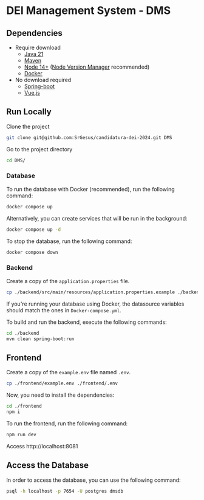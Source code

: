 # DEI Management System - DMS

## Dependencies

- Require download
  - [Java 21](https://www.oracle.com/java/technologies/javase/jdk21-archive-downloads.html)
  - [Maven](https://maven.apache.org/download.cgi)
  - [Node 14+](https://nodejs.org/en/) ([Node Version Manager](https://github.com/nvm-sh/nvm) recommended)
  - [Docker](https://www.docker.com/)
- No download required
  - [Spring-boot](https://spring.io/)
  - [Vue.js](https://vuejs.org/)


## Run Locally

Clone the project

```bash
git clone git@github.com:SrGesus/candidatura-dei-2024.git DMS
```

Go to the project directory

```bash
cd DMS/
```

### Database

To run the database with Docker (recommended), run the following command:

```bash
docker compose up
```

Alternatively, you can create services that will be run in the background:

```bash
docker compose up -d
```

To stop the database, run the following command:

```bash
docker compose down
```

### Backend

Create a copy of the `application.properties` file.

```bash
cp ./backend/src/main/resources/application.properties.example ./backend/src/main/resources/application.properties
```

If you're running your database using Docker, the datasource variables should match the ones in `Docker-compose.yml`.

To build and run the backend, execute the following commands:

```bash
cd ./backend
mvn clean spring-boot:run
```

## Frontend

Create a copy of the `example.env` file named `.env`.

```bash
cp ./frontend/example.env ./frontend/.env
```

Now, you need to install the dependencies:

```bash
cd ./frontend
npm i
```

To run the frontend, run the following command:

```bash
npm run dev
```

Access http://localhost:8081

## Access the Database

In order to access the database, you can use the following command:

```bash
psql -h localhost -p 7654 -U postgres dmsdb
```